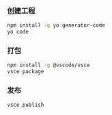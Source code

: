 ### 创建工程
```bash
npm install -g yo generator-code
yo code
```

### 打包
```bash
npm install -g @vscode/vsce
vsce package
```

### 发布
```bash
vsce publish
```
